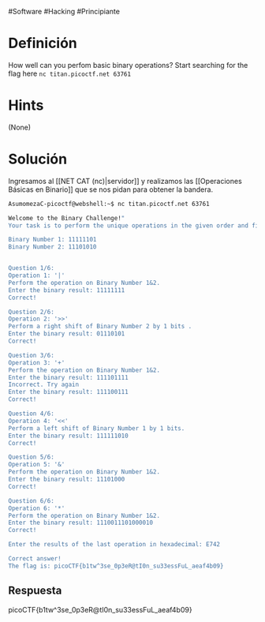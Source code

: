 #Software #Hacking #Principiante
# Definición
How well can you perfom basic binary operations?
Start searching for the flag here `nc titan.picoctf.net 63761`
# Hints
(None)
# Solución

Ingresamos al [[NET CAT (nc)|servidor]] y realizamos las [[Operaciones Básicas en Binario]] que se nos pidan para obtener la bandera.

```bash
AsumomezaC-picoctf@webshell:~$ nc titan.picoctf.net 63761

Welcome to the Binary Challenge!"
Your task is to perform the unique operations in the given order and find the final result in hexadecimal that yields the flag.

Binary Number 1: 11111101
Binary Number 2: 11101010


Question 1/6:
Operation 1: '|'
Perform the operation on Binary Number 1&2.
Enter the binary result: 11111111
Correct!

Question 2/6:
Operation 2: '>>'
Perform a right shift of Binary Number 2 by 1 bits .
Enter the binary result: 01110101
Correct!

Question 3/6:
Operation 3: '+'
Perform the operation on Binary Number 1&2.
Enter the binary result: 111101111
Incorrect. Try again
Enter the binary result: 111100111
Correct!

Question 4/6:
Operation 4: '<<'
Perform a left shift of Binary Number 1 by 1 bits.
Enter the binary result: 111111010
Correct!

Question 5/6:
Operation 5: '&'
Perform the operation on Binary Number 1&2.
Enter the binary result: 11101000
Correct!

Question 6/6:
Operation 6: '*'
Perform the operation on Binary Number 1&2.
Enter the binary result: 1110011101000010
Correct!

Enter the results of the last operation in hexadecimal: E742

Correct answer!
The flag is: picoCTF{b1tw^3se_0p3eR@tI0n_su33essFuL_aeaf4b09}
```
## Respuesta
picoCTF{b1tw^3se_0p3eR@tI0n_su33essFuL_aeaf4b09}